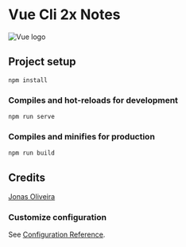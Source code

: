 # Vue Cli 2x Notes

<img alt="Vue logo" src="assets/logo.png">

## Project setup
```
npm install
```

### Compiles and hot-reloads for development
```
npm run serve
```

### Compiles and minifies for production
```
npm run build
```
## Credits

[Jonas Oliveira](https://github.com/jonasnapoles) 

### Customize configuration
See [Configuration Reference](https://cli.vuejs.org/config/).




